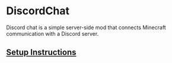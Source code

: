 # DiscordChat
Discord chat is a simple server-side mod that connects Minecraft communication with a Discord server.

## [Setup Instructions](https://rtfm.shadowfacts.net/discord-chat/)